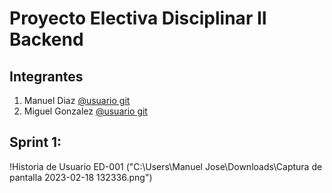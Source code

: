 # Proyecto Electiva Disciplinar II Backend

## Integrantes

1. Manuel Diaz [@usuario git](https://github.com/manuel0585)
2. Miguel Gonzalez [@usuario git](https://github.com/MiguelGonzalez03)

## Sprint 1:
!Historia de Usuario ED-001 ("C:\Users\Manuel Jose\Downloads\Captura de pantalla 2023-02-18 132336.png")
